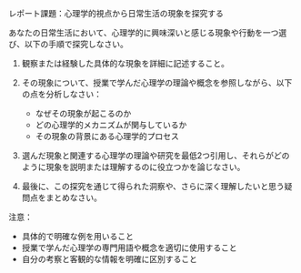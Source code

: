 レポート課題：心理学的視点から日常生活の現象を探究する

あなたの日常生活において、心理学的に興味深いと感じる現象や行動を一つ選び、以下の手順で探究しなさい。

1. 観察または経験した具体的な現象を詳細に記述すること。

2. その現象について、授業で学んだ心理学の理論や概念を参照しながら、以下の点を分析しなさい：
   - なぜその現象が起こるのか
   - どの心理学的メカニズムが関与しているか
   - その現象の背景にある心理学的プロセス

3. 選んだ現象と関連する心理学の理論や研究を最低2つ引用し、それらがどのように現象を説明または理解するのに役立つかを論じなさい。

4. 最後に、この探究を通じて得られた洞察や、さらに深く理解したいと思う疑問点をまとめなさい。

注意：
- 具体的で明確な例を用いること
- 授業で学んだ心理学の専門用語や概念を適切に使用すること
- 自分の考察と客観的な情報を明確に区別すること